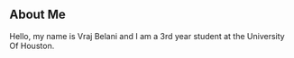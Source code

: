 ## **About Me**
  Hello, my name is Vraj Belani and I am a 3rd year student at the University Of Houston.
